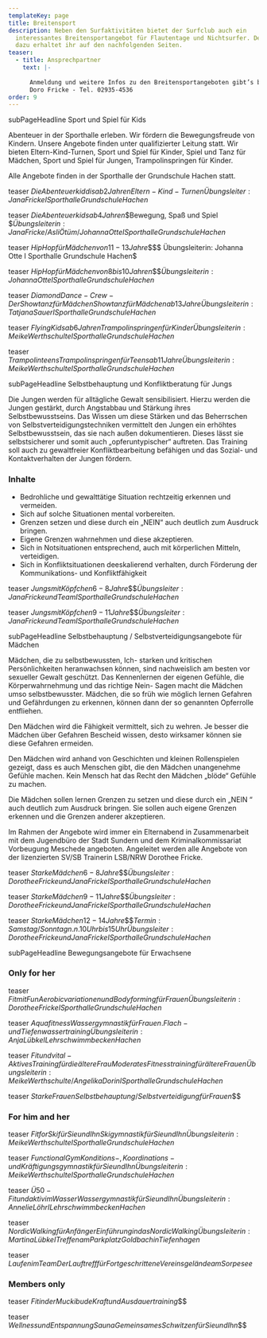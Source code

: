 ```yaml
---
templateKey: page
title: Breitensport
description: Neben den Surfaktivitäten bietet der Surfclub auch ein
  interessantes Breitensportangebot für Flautentage und Nichtsurfer. Details
  dazu erhaltet ihr auf den nachfolgenden Seiten.
teaser:
  - title: Ansprechpartner
    text: |-
      	
      Anmeldung und weitere Infos zu den Breitensportangeboten gibt’s bei:
      Doro Fricke - Tel. 02935-4536
order: 9
---
```

subPageHeadline Sport und Spiel für Kids

Abenteuer in der Sporthalle erleben. Wir fördern die Bewegungsfreude von Kindern. Unsere Angebote finden unter qualifizierter Leitung statt. Wir bieten Eltern-Kind-Turnen, Sport und Spiel für Kinder, Spiel und Tanz für Mädchen, Sport und Spiel für Jungen, Trampolinspringen für Kinder.

Alle Angebote finden in der Sporthalle der Grundschule Hachen statt.

teaser $Die Abenteuerkiddis ab 2 Jahren$$Eltern-Kind-Turnen$$Übungsleiter: Jana Fricke I Sporthalle Grundschule Hachen$

teaser $Die Abenteuerkids ab 4 Jahren$$Bewegung, Spaß und Spiel $$Übungsleiterin: Jana Fricke / Asli Ötüm / Johanna Otte I Sporthalle Grundschule Hachen$

teaser $Hip Hop für Mädchen von 11-13 Jahre$$$$ Übungsleiterin: Johanna Otte I Sporthalle Grundschule Hachen$

teaser $Hip Hop für Mädchen von 8 bis 10 Jahren$$$$Übungsleiterin: Johanna Otte I Sporthalle Grundschule Hachen$

teaser $Diamond Dance-Crew - Der Showtanz für Mädchen$$Showtanz für Mädchen ab 13 Jahre$$Übungsleiterin: Tatjana Sauer I Sporthalle Grundschule Hachen$

teaser $Flying Kids ab 6 Jahren$$Trampolinspringen für Kinder$$Übungsleiterin: Meike Werthschulte I Sporthalle Grundschule Hachen$

teaser $Trampolinteens$$Trampolinspringen für Teens ab 11 Jahre$$Übungsleiterin: Meike Werthschulte I Sporthalle Grundschule Hachen$

subPageHeadline Selbstbehauptung und Konfliktberatung für Jungs

Die Jungen werden für alltägliche Gewalt sensibilisiert. Hierzu werden die Jungen gestärkt, durch Angstabbau und Stärkung ihres Selbstbewusstseins. Das Wissen um diese Stärken und das Beherrschen von Selbstverteidigungstechniken vermittelt den Jungen ein erhöhtes Selbstbewusstsein, das sie nach außen dokumentieren. Dieses lässt sie selbstsicherer und somit auch „opferuntypischer“ auftreten. Das Training soll auch zu gewaltfreier Konfliktbearbeitung befähigen und das Sozial- und Kontaktverhalten der Jungen fördern.

### Inhalte

* Bedrohliche und gewalttätige Situation rechtzeitig erkennen und vermeiden.
* Sich auf solche Situationen mental vorbereiten.
* Grenzen setzen und diese durch ein „NEIN“ auch deutlich zum Ausdruck bringen.
* Eigene Grenzen wahrnehmen und diese akzeptieren.
* Sich in Notsituationen entsprechend, auch mit körperlichen Mitteln, verteidigen.
* Sich in Konfliktsituationen deeskalierend verhalten, durch Förderung der Kommunikations- und Konfliktfähigkeit

teaser $Jungs mit Köpfchen 6 - 8 Jahre$$$$Übungsleiter: Jana Fricke und Team I Sporthalle Grundschule Hachen$

teaser $Jungs mit Köpfchen 9 - 11 Jahre$$$$Übungsleiter: Jana Fricke und Team I Sporthalle Grundschule Hachen$

subPageHeadline Selbstbehauptung / Selbstverteidigungsangebote für Mädchen

Mädchen, die zu selbstbewussten, Ich- starken und kritischen Persönlichkeiten heranwachsen können, sind nachweislich am besten vor sexueller Gewalt geschützt. Das Kennenlernen der eigenen Gefühle, die Körperwahrnehmung und das richtige Nein- Sagen macht die Mädchen umso selbstbewusster. Mädchen, die so früh wie möglich lernen Gefahren und Gefährdungen zu erkennen, können dann der so genannten Opferrolle entfliehen.

Den Mädchen wird die Fähigkeit vermittelt, sich zu wehren. Je besser die Mädchen über Gefahren Bescheid wissen, desto wirksamer können sie diese Gefahren ermeiden.

Den Mädchen wird anhand von Geschichten und kleinen Rollenspielen gezeigt, dass es auch Menschen gibt, die den Mädchen unangenehme Gefühle machen. Kein Mensch hat das Recht den Mädchen „blöde“ Gefühle zu machen.

Die Mädchen sollen lernen Grenzen zu setzen und diese durch ein „NEIN “ auch deutlich zum Ausdruck bringen. Sie sollen auch eigene Grenzen erkennen und die Grenzen anderer akzeptieren.

Im Rahmen der Angebote wird immer ein Elternabend in Zusammenarbeit mit dem Jugendbüro der Stadt Sundern und dem Kriminalkommissariat Vorbeugung Meschede angeboten. Angeleitet werden alle Angebote von der lizenzierten SV/SB Trainerin LSB/NRW Dorothee Fricke.

teaser $Starke Mädchen 6 - 8 Jahre$$$$Übungsleiter: Dorothee Fricke und Jana Fricke I Sporthalle Grundschule Hachen$

teaser $Starke Mädchen 9 - 11 Jahre$$$$Übungsleiter: Dorothee Fricke und Jana Fricke I Sporthalle Grundschule Hachen$

teaser $Starke Mädchen 12 - 14 Jahre$$$$Termin: Samstag/Sonntag n.n. 10 Uhr bis 15 Uhr Übungsleiter: Dorothee Fricke und Jana Fricke I Sporthalle Grundschule Hachen$

subPageHeadline Bewegungsangebote für Erwachsene

### Only for her

teaser $Fit mit Fun$$Aerobicvariationen und Bodyforming für Frauen$$Übungsleiterin: Dorothee Fricke I Sporthalle Grundschule Hachen$

teaser $Aquafitness$$Wassergymnastik für Frauen. Flach- und Tiefenwassertraining$$Übungsleiterin: Anja Lübke I Lehrschwimmbecken Hachen$

teaser $Fit und vital - Aktives Training für die ältere Frau$$Moderates Fitnesstraining für ältere Frauen$$Übungsleiterin: Meike Werthschulte / Angelika Dorin I Sporthalle Grundschule Hachen$

teaser $Starke Frauen$$Selbstbehauptung/Selbstverteidigung für Frauen$$$

### For him and her

teaser $Fit for Ski für Sie und Ihn$$Skigymnastik für Sie und Ihn$$Übungsleiterin: Meike Werthschulte I Sporthalle Grundschule Hachen$

teaser $Functional Gym$$Konditions-, Koordinations- und Kräftigungsgymnastik für Sie und Ihn$$Übungsleiterin: Meike Werthschulte I Sporthalle Grundschule Hachen$

teaser $Ü50-Fit und aktiv im Wasser$$Wassergymnastik für Sie und Ihn$$Übungsleiterin: Annelie Löhr I Lehrschwimmbecken Hachen$

teaser $Nordic Walking für Anfänger$$Einführung in das Nordic Walking$$Übungsleiterin: Martina Lübke I Treffen am Parkplatz Goldbach in Tiefenhagen$

teaser $Laufen im Team$$Der Lauftreff für Fortgeschrittene$$Vereinsgelände am Sorpesee$

### Members only

teaser $Fit in der Muckibude$$Kraft und Ausdauertraining$$$

teaser $Wellness und Entspannung Sauna$$Gemeinsames Schwitzen für Sie und Ihn$$$